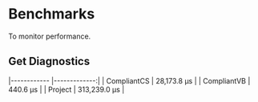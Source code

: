 ﻿# Benchmarks
To monitor performance.

## Get Diagnostics
|------------ |-------------:|
| CompliantCS |  28,173.8 µs |
| CompliantVB |     440.6 µs |
| Project     | 313,239.0 µs |
